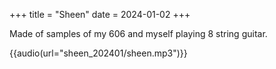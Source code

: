+++
title = "Sheen"
date = 2024-01-02
+++

Made of samples of my 606 and myself playing 8 string guitar.

{{audio(url="sheen_202401/sheen.mp3")}}
